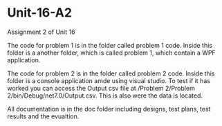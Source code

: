 # Unit-16-A2
Assignment 2 of Unit 16

The code for problem 1 is in the folder called problem 1 code. Inside this folder is a another folder, which is called problem 1, which contain a WPF application.

The code for problem 2 is in the folder called problem 2 code. Inside this folder is a console application amde using visual studio. To test if it has worked you can access the Output csv file at /Problem 2/Problem 2/bin/Debug/net7.0/Output.csv. This is also were the data is located.

All documentation is in the doc folder including designs, test plans, test results and the evualtion.
